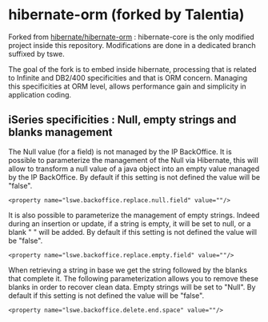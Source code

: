 # hibernate-orm (forked by Talentia)

Forked from [hibernate/hibernate-orm](https://github.com/hibernate/hibernate-orm/tree/5.6.5) : hibernate-core is the only modified project inside this repository. Modifications are done in a dedicated branch suffixed by tswe.

The goal of the fork is to embed inside hibernate, processing that is related to Infinite and DB2/400 specificities and that is ORM concern. Managing this specificities at ORM level, allows performance gain and simplicity in application coding.

## iSeries specificities : Null, empty strings and blanks management

The Null value (for a field) is not managed by the IP BackOffice. It is possible to parameterize the management of the Null via Hibernate, this will allow to transform a null value of a java object into an empty value managed by the IP BackOffice. By default if this setting is not defined the value will be "false".

	<property name="lswe.backoffice.replace.null.field" value=""/>

It is also possible to parameterize the management of empty strings. Indeed during an insertion or update, if a string is empty, it will be set to null, or a blank " " will be added. By default if this setting is not defined the value will be "false".

	<property name="lswe.backoffice.replace.empty.field" value=""/>

When retrieving a string in base we get the string followed by the blanks that complete it. The following parameterization allows you to remove these blanks in order to recover clean data. Empty strings will be set to "Null". By default if this setting is not defined the value will be "false".

	<property name="lswe.backoffice.delete.end.space" value=""/>

